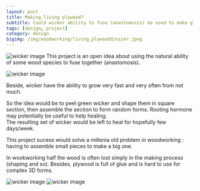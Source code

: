 ```yaml
---
layout: post
title: Making living plywood?
subtitle: Could wicker ability to fuse (anastomosis) be used to make glueless 3D plywood?
tags: [design, project]
category: design
bigimg: /img/woodworking/living_plywoodd/osier.jpeg
---
```

![wicker image](/img/woodworking/living_plywoodd/osier.jpeg)
This project is an open idea about using the natural ability of some wood species to fuse together (anastomosis).

![wicker image](/img/woodworking/living_plywoodd/anastomose.jpeg)

Beside, wicker have the ability to grow very fast and very often from not much.

So the idea would be to peel green wicker and shape them in square section, then assemble the section to form random forms.
Rooting hormone may potentially be useful to help healing.  
The resulting set of wicker would be left to heal for hopefully few days/week.

This project sucess would solve a millenia old problem in  woodworking : having to assemble small pieces to make a big one.

In wookworking half the wood is often lost simply in the making process (shaping and so).
Besides, plywood is full of glue and is hard to use for complex 3D forms.

![wicker image](/img/woodworking/living_plywoodd/living_plywood_1a.jpeg)
![wicker image](/img/woodworking/living_plywoodd/living_plywood_1b.jpeg) 